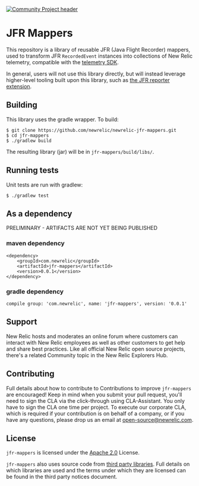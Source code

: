 [![Community Project header](https://github.com/newrelic/open-source-office/raw/master/examples/categories/images/Community_Project.png)](https://github.com/newrelic/open-source-office/blob/master/examples/categories/index.md#community-project)

# JFR Mappers

This repository is a library of reusable JFR (Java Flight Recorder) mappers, 
used to transform JFR `RecordedEvent` instances into collections 
of New Relic telemetry, compatible with the 
[telemetry SDK](https://github.com/newrelic/newrelic-telemetry-sdk-java).

In general, users will not use this library directly, but will instead leverage
higher-level tooling built upon this library, such as
[the JFR reporter extension](https://docs.newrelic.com/docs/agents/java-agent/features/real-time-java-profiling-using-jfr-metrics).

## Building

This library uses the gradle wrapper.  To build:

```
$ git clone https://github.com/newrelic/newrelic-jfr-mappers.git
$ cd jfr-mappers
$ ./gradlew build
```

The resulting library (jar) will be in `jfr-mappers/build/libs/`.

## Running tests

Unit tests are run with gradlew:

```
$ ./gradlew test
```

## As a dependency

PRELIMINARY - ARTIFACTS ARE NOT YET BEING PUBLISHED

### maven dependency
```
<dependency>
    <groupId>com.newrelic</groupId>
    <artifactId>jfr-mappers</artifactId>
    <version>0.0.1</version>
</dependency>
```

### gradle dependency

```
compile group: 'com.newrelic', name: 'jfr-mappers', version: '0.0.1'
```

## Support

New Relic hosts and moderates an online forum where customers can interact with New Relic employees as well as other customers to get help and share best practices. Like all official New Relic open source projects, there's a related Community topic in the New Relic Explorers Hub.

## Contributing
Full details about how to contribute to
Contributions to improve `jfr-mappers` are encouraged! Keep in mind when you submit your pull request, you'll need to sign the CLA via the click-through using CLA-Assistant. You only have to sign the CLA one time per project.
To execute our corporate CLA, which is required if your contribution is on behalf of a company, or if you have any questions, please drop us an email at open-source@newrelic.com.

## License
`jfr-mappers` is licensed under the [Apache 2.0](http://apache.org/licenses/LICENSE-2.0.txt) License.

`jfr-mappers` also uses source code from [third party libraries](THIRD_PARTY_NOTICES.md). Full details on which libraries are used and the terms 
under which they are licensed can be found in the third party notices document.
